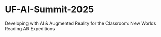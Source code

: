 # UF-AI-Summit-2025
Developing with AI &amp; Augmented Reality for the Classroom: New Worlds Reading AR Expeditions
